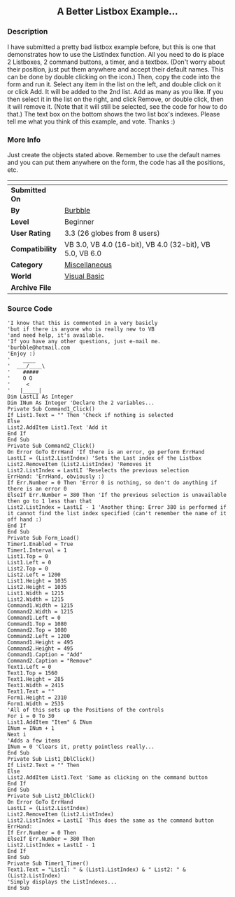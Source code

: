 ﻿<div align="center">

## A Better Listbox Example\.\.\.


</div>

### Description

I have submitted a pretty bad listbox example before, but this is one that demonstrates how to use the ListIndex function. All you need to do is place 2 Listboxes, 2 command buttons, a timer, and a textbox. (Don't worry about their position, just put them anywhere and accept their default names. This can be done by double clicking on the icon.) Then, copy the code into the form and run it. Select any item in the list on the left, and double click on it or click Add. It will be added to the 2nd list. Add as many as you like. If you then select it in the list on the right, and click Remove, or double click, then it will remove it. (Note that it will still be selected, see the code for how to do that.) The text box on the bottom shows the two list box's indexes. Please tell me what you think of this example, and vote. Thanks :)
 
### More Info
 
Just create the objects stated above. Remember to use the default names and you can put them anywhere on the form, the code has all the positions, etc.


<span>             |<span>
---                |---
**Submitted On**   |
**By**             |[Burbble](https://github.com/Planet-Source-Code/PSCIndex/blob/master/ByAuthor/burbble.md)
**Level**          |Beginner
**User Rating**    |3.3 (26 globes from 8 users)
**Compatibility**  |VB 3\.0, VB 4\.0 \(16\-bit\), VB 4\.0 \(32\-bit\), VB 5\.0, VB 6\.0
**Category**       |[Miscellaneous](https://github.com/Planet-Source-Code/PSCIndex/blob/master/ByCategory/miscellaneous__1-1.md)
**World**          |[Visual Basic](https://github.com/Planet-Source-Code/PSCIndex/blob/master/ByWorld/visual-basic.md)
**Archive File**   |[](https://github.com/Planet-Source-Code/burbble-a-better-listbox-example__1-11917/archive/master.zip)





### Source Code

```
'I know that this is commented in a very basicly
'but if there is anyone who is really new to VB
'and need help, it's available.
'If you have any other questions, just e-mail me.
'burbble@hotmail.com
'Enjoy :)
'    ____
'  ___/____\
'    #####
'    O O
'     <
'   |_____|
Dim LastLI As Integer
Dim INum As Integer 'Declare the 2 variables...
Private Sub Command1_Click()
If List1.Text = "" Then 'Check if nothing is selected
Else
List2.AddItem List1.Text 'Add it
End If
End Sub
Private Sub Command2_Click()
On Error GoTo ErrHand 'If there is an error, go perform ErrHand
LastLI = (List2.ListIndex) 'Sets the Last index of the Listbox
List2.RemoveItem (List2.ListIndex) 'Removes it
List2.ListIndex = LastLI 'Reselects the previous selection
ErrHand: 'ErrHand, obviously :)
If Err.Number = 0 Then 'Error 0 is nothing, so don't do anything if there is an error 0
ElseIf Err.Number = 380 Then 'If the previous selection is unavailable then go to 1 less than that
List2.ListIndex = LastLI - 1 'Another thing: Error 380 is performed if it cannot find the list index specified (can't remember the name of it off hand :)
End If
End Sub
Private Sub Form_Load()
Timer1.Enabled = True
Timer1.Interval = 1
List1.Top = 0
List1.Left = 0
List2.Top = 0
List2.Left = 1200
List1.Height = 1035
List2.Height = 1035
List1.Width = 1215
List2.Width = 1215
Command1.Width = 1215
Command2.Width = 1215
Command1.Left = 0
Command1.Top = 1080
Command2.Top = 1080
Command2.Left = 1200
Command1.Height = 495
Command2.Height = 495
Command1.Caption = "Add"
Command2.Caption = "Remove"
Text1.Left = 0
Text1.Top = 1560
Text1.Height = 285
Text1.Width = 2415
Text1.Text = ""
Form1.Height = 2310
Form1.Width = 2535
'All of this sets up the Positions of the controls
For i = 0 To 30
List1.AddItem "Item" & INum
INum = INum + 1
Next i
'Adds a few items
INum = 0 'Clears it, pretty pointless really...
End Sub
Private Sub List1_DblClick()
If List2.Text = "" Then
Else
List2.AddItem List1.Text 'Same as clicking on the command button
End If
End Sub
Private Sub List2_DblClick()
On Error GoTo ErrHand
LastLI = (List2.ListIndex)
List2.RemoveItem (List2.ListIndex)
List2.ListIndex = LastLI 'This does the same as the command button
ErrHand:
If Err.Number = 0 Then
ElseIf Err.Number = 380 Then
List2.ListIndex = LastLI - 1
End If
End Sub
Private Sub Timer1_Timer()
Text1.Text = "List1: " & (List1.ListIndex) & " List2: " & (List2.ListIndex)
'Simply displays the ListIndexes...
End Sub
```

